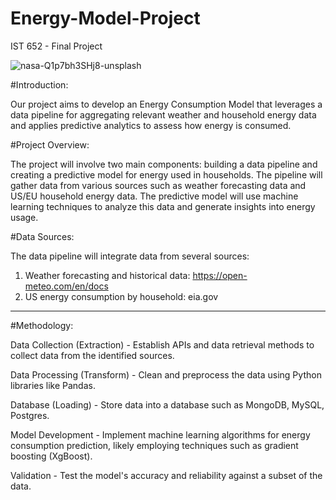 # Energy-Model-Project
IST 652 - Final Project

![nasa-Q1p7bh3SHj8-unsplash](https://github.com/nyurashku/Energy-Model-Project/assets/119478875/d9e44b4c-5109-46ec-9bca-18c68847b7b2)

#Introduction:

Our project aims to develop an Energy Consumption Model that leverages a data pipeline for aggregating relevant weather and household energy data and applies predictive analytics to assess how energy is consumed.

#Project Overview:

The project will involve two main components: building a data pipeline and creating a predictive model for energy used in households. The pipeline will gather data from various sources such as weather forecasting data and US/EU household energy data. The predictive model will use machine learning techniques to analyze this data and generate insights into energy usage.


#Data Sources:

The data pipeline will integrate data from several sources:

1.	Weather forecasting and historical data: https://open-meteo.com/en/docs
2.	US energy consumption by household: eia.gov
****

#Methodology:

Data Collection (Extraction) - Establish APIs and data retrieval methods to collect data from the identified sources.

Data Processing (Transform) - Clean and preprocess the data using Python libraries like Pandas.

Database (Loading) - Store data into a database such as MongoDB, MySQL, Postgres.

Model Development - Implement machine learning algorithms for energy consumption prediction, likely employing techniques such as gradient boosting (XgBoost).

Validation - Test the model's accuracy and reliability against a subset of the data.
